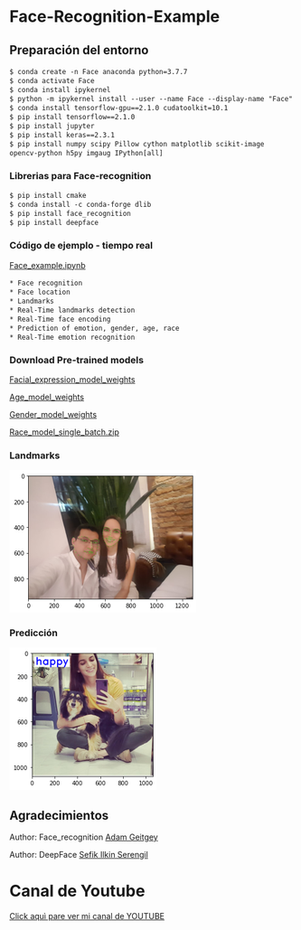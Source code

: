 # Face-Recognition-Example

## Preparación del entorno
    $ conda create -n Face anaconda python=3.7.7
    $ conda activate Face
    $ conda install ipykernel
    $ python -m ipykernel install --user --name Face --display-name "Face"
    $ conda install tensorflow-gpu==2.1.0 cudatoolkit=10.1
    $ pip install tensorflow==2.1.0
    $ pip install jupyter
    $ pip install keras==2.3.1
    $ pip install numpy scipy Pillow cython matplotlib scikit-image opencv-python h5py imgaug IPython[all]
    
### Librerias para Face-recognition

    $ pip install cmake
    $ conda install -c conda-forge dlib
    $ pip install face_recognition
    $ pip install deepface
    
### Código de ejemplo - tiempo real
   
[Face_example.ipynb](https://github.com/DavidReveloLuna/Face-Recognition-Example/blob/master/Face_example.ipynb)
   
    * Face recognition
    * Face location
    * Landmarks
    * Real-Time landmarks detection
    * Real-Time face encoding 
    * Prediction of emotion, gender, age, race
    * Real-Time emotion recognition
    

### Download Pre-trained models
        
   [Facial_expression_model_weights](https://drive.google.com/uc?id=13iUHHP3SlNg53qSuQZDdHDSDNdBP9nwy)

   [Age_model_weights](https://drive.google.com/uc?id=1YCox_4kJ-BYeXq27uUbasu--yz28zUMV)
     
   [Gender_model_weights]( https://drive.google.com/uc?id=1wUXRVlbsni2FN9-jkS_f4UTUrm1bRLyk)     
       
   [Race_model_single_batch.zip ](https://drive.google.com/uc?id=1nz-WDhghGQBC4biwShQ9kYjvQMpO6smj )
    
### Landmarks

![Landmarks](https://github.com/DavidReveloLuna/Face-Recognition-Example/blob/master/assets/foto1.png)

### Predicción

![Landmarks](https://github.com/DavidReveloLuna/Face-Recognition-Example/blob/master/assets/foto2.png)

## Agradecimientos
Author: Face_recognition
[Adam Geitgey](https://pypi.org/project/face-recognition/)

Author: DeepFace
[Sefik Ilkin Serengil](https://pypi.org/project/deepface/)

# **Canal de Youtube**
[Click aquì pare ver mi canal de YOUTUBE](https://www.youtube.com/channel/UCr_dJOULDvSXMHA1PSHy2rg)
